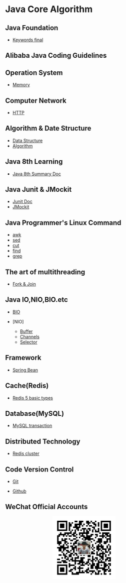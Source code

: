 # Java Core Algorithm

## Java Foundation 

* [Keywords final]()

## Alibaba Java Coding Guidelines



## Operation System

* [Memory](https://github.com/wencaixu/Java-Core-Algorithm/blob/master/src/docs/core/operation/operation-memory.md)

## Computer Network 

* [HTTP](https://github.com/wencaixu/Java-Core-Algorithm/blob/master/src/docs/core/network/network-http.md)

## Algorithm & Date Structure

* [Data Structure]()
* [Algorithm]()

## Java 8th Learning

*	[Java 8th Summary Doc](https://github.com/wencaixu/Java-Core-Algorithm/blob/master/src/docs/Doc/java8/Java-8th-docs.md)

## Java Junit & JMockit

*   [Junit Doc](https://github.com/wencaixu/Java-Core-Algorithm/blob/master/src/docs/Doc/Junit/junit-doc.md.md)
*   [JMockit](https://github.com/wencaixu/Java-Core-Algorithm/blob/master/src/docs/Doc/JMockit/jmockit-doc.md)

## Java Programmer's Linux Command

*  [awk](https://github.com/wencaixu/Java-Core-Algorithm/blob/master/src/docs/Guides/unix/awk-guides.md)
*  [sed](https://github.com/wencaixu/Java-Core-Algorithm/blob/master/src/docs/Guides/unix/sed-guides.md)
*  [cut](https://github.com/wencaixu/Java-Core-Algorithm/blob/master/src/docs/Guides/unix/cut-guides.md)
*  [find](https://github.com/wencaixu/Java-Core-Algorithm/blob/master/src/docs/Guides/unix/find-guides.md)
*  [grep](https://github.com/wencaixu/Java-Core-Algorithm/blob/master/src/docs/Guides/unix/grep-guides.md)

## The art of multithreading

* [Fork & Join](https://github.com/wencaixu/Java-Core-Algorithm/blob/master/src/docs/core/thread/Fork-Join.md)

## Java IO,NIO,BIO.etc

* [BIO](https://github.com/wencaixu/Java-Core-Algorithm/blob/master/src/docs/core/io/BIO/Fork-Join.md)
  
* [NIO]
    - [Buffer](https://github.com/wencaixu/Java-Core-Algorithm/blob/master/src/docs/core/io/NIO/buffer-http.md)
    - [Channels](https://github.com/wencaixu/Java-Core-Algorithm/blob/master/src/docs/core/io/NIO/channels-http.md)
    - [Selector](https://github.com/wencaixu/Java-Core-Algorithm/blob/master/src/docs/core/io/NIO/selector-http.md)
## Framework
* [Spring Bean](https://github.com/wencaixu/Java-Core-Algorithm/blob/master/src/docs/Doc/spring/spring-bean-guides.md)
## Cache(Redis)
* [Redis 5 basic types](https://github.com/wencaixu/Java-Core-Algorithm/blob/master/src/docs/Guides/redis/redis-basic-types.md)
## Database(MySQL)
* [MySQL transaction ](https://github.com/wencaixu/Java-Core-Algorithm/blob/master/src/docs/core/io/mysql/MySQL-transaction.md)

## Distributed Technology
* [Redis cluster](https://github.com/wencaixu/Java-Core-Algorithm/blob/master/src/docs/core/io/distribute/redis-claster.md)

## Code Version Control

* [Git]()

* [Github]()

## WeChat Official Accounts
<div align="center">
	<img src="https://github.com/wencaixu/Java-Core-Algorithm/blob/master/src/main/java/com/tools/profile.jpg" width="200px" height="200px">
</div>

